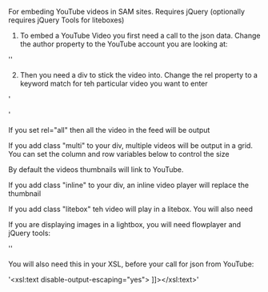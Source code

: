For embeding YouTube videos in SAM sites. Requires jQuery (optionally requires jQuery Tools for liteboxes)

1) To embed a YouTube Video you first need a call to the json data. Change the 
author property to the YouTube account you are looking at:

'<script type="text/javascript" src="http://gdata.youtube.com/feeds/api/videos?callback=yt&amp;alt=json-in-script&amp;orderby=published&amp;author=BrandExtract&amp;v=2&max-results=50"></script>'

2) Then you need a div to stick the video into. Change the rel property to 
a keyword match for teh particular video you want to enter

'<div class="embedYouTubeVideo" rel="featured"></div>'

If you set rel="all" then all the video in the feed will be output

If you add class "multi" to your div, multiple videos will be output in a grid.
You can set the column and row variables below to control the size

By default the videos thumbnails will link to YouTube.

If you add class "inline" to your div, an inline video player will replace the thumbnail

If you add class "litebox" teh video will play in a litebox. You will also need 

If you are displaying images in a lightbox, you will need flowplayer and jQuery tools:

'<script src="/js/jquery.tools.min.js"></script>'

You will also need this in your XSL, before your call for json from YouTube:

'<xsl:text disable-output-escaping="yes"><![CDATA[<div class="overlay" style="background-image:url('/images/spacer.gif')"><a id="player">&nbsp;</a></div>]]></xsl:text>'